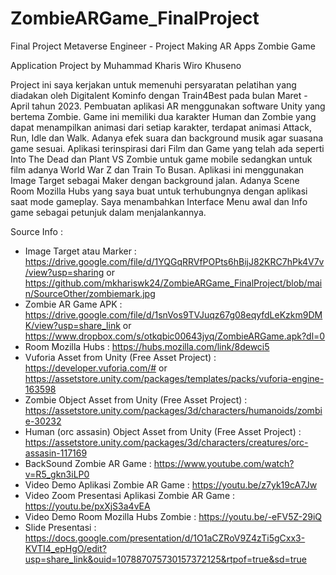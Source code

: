 # ZombieARGame_FinalProject
Final Project Metaverse Engineer - Project Making AR Apps Zombie Game

Application Project by Muhammad Kharis Wiro Khuseno

Project ini saya kerjakan untuk memenuhi persyaratan pelatihan yang diadakan oleh Digitalent Kominfo dengan Train4Best pada bulan Maret - April tahun 2023. Pembuatan aplikasi AR menggunakan software Unity yang bertema Zombie. Game ini memiliki dua karakter Human dan Zombie yang dapat menampilkan animasi dari setiap karakter, terdapat animasi Attack, Run, Idle dan Walk. Adanya efek suara dan background musik agar suasana game sesuai. Aplikasi terinspirasi dari Film dan Game yang telah ada seperti Into The Dead dan Plant VS Zombie untuk game mobile sedangkan untuk film adanya World War Z dan Train To Busan. 
Aplikasi ini menggunakan Image Target sebagai Maker dengan background jalan. Adanya Scene Room Mozilla Hubs yang saya buat untuk terhubungnya dengan aplikasi saat mode gameplay. Saya menambahkan Interface Menu awal dan Info game sebagai petunjuk dalam menjalankannya.

Source Info :
- Image Target atau Marker : https://drive.google.com/file/d/1YQGqRRVfPOPts6hBijJ82KRC7hPk4V7v/view?usp=sharing or https://github.com/mkhariswk24/ZombieARGame_FinalProject/blob/main/SourceOther/zombiemark.jpg
- Zombie AR Game APK : https://drive.google.com/file/d/1snVos9TVJuqz67g08eqyfdLeKzkm9DMK/view?usp=share_link or https://www.dropbox.com/s/otkqbic00643jyq/ZombieARGame.apk?dl=0
- Room Mozilla Hubs : https://hubs.mozilla.com/link/8dewci5
- Vuforia Asset from Unity (Free Asset Project) : https://developer.vuforia.com/# or https://assetstore.unity.com/packages/templates/packs/vuforia-engine-163598
- Zombie Object Asset from Unity (Free Asset Project) : https://assetstore.unity.com/packages/3d/characters/humanoids/zombie-30232
- Human (orc assasin) Object Asset from Unity (Free Asset Project) : https://assetstore.unity.com/packages/3d/characters/creatures/orc-assasin-117169
- BackSound Zombie AR Game : https://www.youtube.com/watch?v=R5_gkn3iLP0
- Video Demo Aplikasi Zombie AR Game : https://youtu.be/z7yk19cA7Jw
- Video Zoom Presentasi Aplikasi Zombie AR Game : https://youtu.be/pxXjS3a4vEA
- Video Demo Room Mozilla Hubs Zombie : https://youtu.be/-eFV5Z-29iQ
- Slide Presentasi : https://docs.google.com/presentation/d/1O1aCZRoV9Z4zTi5gCxx3-KVTI4_epHgO/edit?usp=share_link&ouid=107887075730157372125&rtpof=true&sd=true
